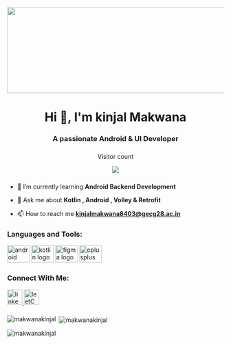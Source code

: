 <div align="center">
  <img height="200" width="1000" src="https://3.bp.blogspot.com/-dB6ndKqIAuI/XdWeOASO5AI/AAAAAAAANZA/MSbT9mh6bukxkI-tqnu_GARIZZV5WNVhQCLcBGAsYHQ/s1600/image1.gif" />
</div>

###
<h1 align="center">Hi 👋, I'm kinjal Makwana</h1>
<h3 align="center">A passionate Android & UI Developer</h3>


###

<div align="center">
  <p>Visitor count</p>
  <img src="https://profile-counter.glitch.me/makwanakinjal/count.svg?"  />
</div>

###

- 🌱 I’m currently learning **Android Backend Development**

- 💬 Ask me about **Kotlin , Android , Volley & Retrofit**

- 📫 How to reach me **kinjalmakwana8403@gecg28.ac.in**



<h3 align="left">Languages and Tools:</h3>
<div align="left">
  <img src="https://cdn.jsdelivr.net/gh/devicons/devicon/icons/android/android-original.svg" height="40" width="52" alt="android logo"  />
  <img src="https://cdn.jsdelivr.net/gh/devicons/devicon/icons/kotlin/kotlin-original.svg" height="40" width="52" alt="kotlin logo"  />
  <img src="https://cdn.jsdelivr.net/gh/devicons/devicon/icons/figma/figma-original.svg" height="40" width="52" alt="figma logo"  />
  <img src="https://cdn.jsdelivr.net/gh/devicons/devicon/icons/cplusplus/cplusplus-original.svg" height="40" width="52" alt="cplusplus logo"  />
 
</div>

<h3 align="left">Connect With Me:</h3>
<div align="left">
  <a href="linkedin.com/in/makwana-kinjal" target="_blank">
    <img src="https://img.shields.io/static/v1?message=LinkedIn&logo=linkedin&label=&color=0077B5&logoColor=white&labelColor=&style=for-the-badge" height="35" alt="linkedin logo"  />
  </a>
   <a href="https://leetcode.com/kinjal_makwana/" target="_blank">
    <img src="https://img.shields.io/static/v1?message=Leetcode&logo=leetcode&label=&color=e28743&logoColor=white&labelColor=&style=for-the-badge" height="35" alt="leetCode logo"  />
  </a>
  
</div>

###
###

<p><img align="left" src="https://github-readme-stats.vercel.app/api/top-langs?username=makwanakinjal&show_icons=true&locale=en&layout=compact" alt="makwanakinjal" /></p>

<p>&nbsp;<img align="center" src="https://github-readme-stats.vercel.app/api?username=makwanakinjal&show_icons=true&locale=en" alt="makwanakinjal" /></p>

<p><img align="center" src="https://github-readme-streak-stats.herokuapp.com/?user=makwanakinjal&" alt="makwanakinjal" /></p>


